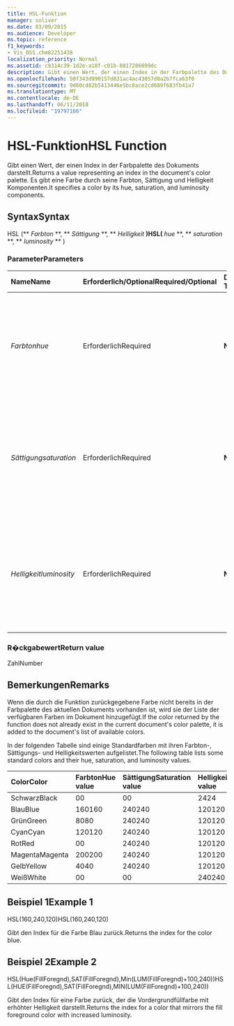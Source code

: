 ```yaml
---
title: HSL-Funktion
manager: soliver
ms.date: 03/09/2015
ms.audience: Developer
ms.topic: reference
f1_keywords:
- Vis_DSS.chm82251438
localization_priority: Normal
ms.assetid: c9314c39-1d2e-a18f-c01b-8817286099dc
description: Gibt einen Wert, der einen Index in der Farbpalette des Dokuments darstellt. Es gibt eine Farbe durch seine Farbton, Sättigung und Helligkeit Komponenten.
ms.openlocfilehash: 50f343d990157d831ac4ac43057d0a2b7fca63f0
ms.sourcegitcommit: 9d60cd82b5413446e5bc8ace2cd689f683fb41a7
ms.translationtype: MT
ms.contentlocale: de-DE
ms.lasthandoff: 06/11/2018
ms.locfileid: "19797166"
---
```

# <a name="hsl-function"></a><span data-ttu-id="d051b-104">HSL-Funktion</span><span class="sxs-lookup"><span data-stu-id="d051b-104">HSL Function</span></span>

<span data-ttu-id="d051b-105">Gibt einen Wert, der einen Index in der Farbpalette des Dokuments darstellt.</span><span class="sxs-lookup"><span data-stu-id="d051b-105">Returns a value representing an index in the document's color palette.</span></span> <span data-ttu-id="d051b-106">Es gibt eine Farbe durch seine Farbton, Sättigung und Helligkeit Komponenten.</span><span class="sxs-lookup"><span data-stu-id="d051b-106">It specifies a color by its hue, saturation, and luminosity components.</span></span>
  
## <a name="syntax"></a><span data-ttu-id="d051b-107">Syntax</span><span class="sxs-lookup"><span data-stu-id="d051b-107">Syntax</span></span>

<span data-ttu-id="d051b-108">HSL (** *Farbton* **, ** *Sättigung* **, ** *Helligkeit* **)</span><span class="sxs-lookup"><span data-stu-id="d051b-108">HSL(** *hue* **, ** *saturation* **, ** *luminosity* ** )</span></span> 
  
### <a name="parameters"></a><span data-ttu-id="d051b-109">Parameter</span><span class="sxs-lookup"><span data-stu-id="d051b-109">Parameters</span></span>

|<span data-ttu-id="d051b-110">**Name**</span><span class="sxs-lookup"><span data-stu-id="d051b-110">**Name**</span></span>|<span data-ttu-id="d051b-111">**Erforderlich/Optional**</span><span class="sxs-lookup"><span data-stu-id="d051b-111">**Required/Optional**</span></span>|<span data-ttu-id="d051b-112">**Datentyp**</span><span class="sxs-lookup"><span data-stu-id="d051b-112">**Data Type**</span></span>|<span data-ttu-id="d051b-113">**Beschreibung**</span><span class="sxs-lookup"><span data-stu-id="d051b-113">**Description**</span></span>|
|:-----|:-----|:-----|:-----|
| <span data-ttu-id="d051b-114">_Farbton_</span><span class="sxs-lookup"><span data-stu-id="d051b-114">_hue_</span></span> <br/> |<span data-ttu-id="d051b-115">Erforderlich</span><span class="sxs-lookup"><span data-stu-id="d051b-115">Required</span></span>  <br/> |<span data-ttu-id="d051b-116">**Nummer**</span><span class="sxs-lookup"><span data-stu-id="d051b-116">**Number**</span></span> <br/> |<span data-ttu-id="d051b-117">Der Farbton einer Farbe wird als Zahl im Bereich von 0 bis einschließlich 239 ausgedrückt oder als Ausdruck, der als eine derartige Zahl ausgewertet wird.</span><span class="sxs-lookup"><span data-stu-id="d051b-117">The color's hue, expressed as a number in the range 0 to 239, inclusive, or an expression that evaluates to such a number.</span></span>  <br/> |
| <span data-ttu-id="d051b-118">_Sättigung_</span><span class="sxs-lookup"><span data-stu-id="d051b-118">_saturation_</span></span> <br/> |<span data-ttu-id="d051b-119">Erforderlich</span><span class="sxs-lookup"><span data-stu-id="d051b-119">Required</span></span>  <br/> |<span data-ttu-id="d051b-120">**Nummer**</span><span class="sxs-lookup"><span data-stu-id="d051b-120">**Number**</span></span> <br/> |<span data-ttu-id="d051b-121">Die Sättigung einer Farbe wird als Zahl im Bereich von 0 bis einschließlich 240 ausgedrückt oder als Ausdruck, der als eine derartige Zahl ausgewertet wird.</span><span class="sxs-lookup"><span data-stu-id="d051b-121">The color's saturation, expressed as a number in the range 0 to 240, inclusive, or an expression that evaluates to such a number.</span></span>  <br/> |
| <span data-ttu-id="d051b-122">_Helligkeit_</span><span class="sxs-lookup"><span data-stu-id="d051b-122">_luminosity_</span></span> <br/> |<span data-ttu-id="d051b-123">Erforderlich</span><span class="sxs-lookup"><span data-stu-id="d051b-123">Required</span></span>  <br/> |<span data-ttu-id="d051b-124">**Nummer**</span><span class="sxs-lookup"><span data-stu-id="d051b-124">**Number**</span></span> <br/> | <span data-ttu-id="d051b-125">Die Helligkeit einer Farbe wird als Zahl im Bereich von 0 bis einschließlich 240 ausgedrückt oder als Ausdruck, der als eine derartige Zahl ausgewertet wird.</span><span class="sxs-lookup"><span data-stu-id="d051b-125">The color's luminosity, expressed as a number in the range 0 to 240, inclusive, or an expression that evaluates to such a number.</span></span>  <br/> |
   
### <a name="return-value"></a><span data-ttu-id="d051b-126">R�ckgabewert</span><span class="sxs-lookup"><span data-stu-id="d051b-126">Return value</span></span>

<span data-ttu-id="d051b-127">Zahl</span><span class="sxs-lookup"><span data-stu-id="d051b-127">Number</span></span>
  
## <a name="remarks"></a><span data-ttu-id="d051b-128">Bemerkungen</span><span class="sxs-lookup"><span data-stu-id="d051b-128">Remarks</span></span>

<span data-ttu-id="d051b-129">Wenn die durch die Funktion zurückgegebene Farbe nicht bereits in der Farbpalette des aktuellen Dokuments vorhanden ist, wird sie der Liste der verfügbaren Farben im Dokument hinzugefügt.</span><span class="sxs-lookup"><span data-stu-id="d051b-129">If the color returned by the function does not already exist in the current document's color palette, it is added to the document's list of available colors.</span></span> 
  
<span data-ttu-id="d051b-130">In der folgenden Tabelle sind einige Standardfarben mit ihren Farbton-, Sättigungs- und Helligkeitswerten aufgelistet.</span><span class="sxs-lookup"><span data-stu-id="d051b-130">The following table lists some standard colors and their hue, saturation, and luminosity values.</span></span> 
  
|<span data-ttu-id="d051b-131">**Color**</span><span class="sxs-lookup"><span data-stu-id="d051b-131">**Color**</span></span>|<span data-ttu-id="d051b-132">**Farbton**</span><span class="sxs-lookup"><span data-stu-id="d051b-132">**Hue value**</span></span>|<span data-ttu-id="d051b-133">**Sättigung**</span><span class="sxs-lookup"><span data-stu-id="d051b-133">**Saturation value**</span></span>|<span data-ttu-id="d051b-134">**Helligkeitswert**</span><span class="sxs-lookup"><span data-stu-id="d051b-134">**Luminosity value**</span></span>|
|:-----|:-----|:-----|:-----|
|<span data-ttu-id="d051b-135">Schwarz</span><span class="sxs-lookup"><span data-stu-id="d051b-135">Black</span></span>  <br/> |<span data-ttu-id="d051b-136">0</span><span class="sxs-lookup"><span data-stu-id="d051b-136">0</span></span>  <br/> |<span data-ttu-id="d051b-137">0</span><span class="sxs-lookup"><span data-stu-id="d051b-137">0</span></span>  <br/> |<span data-ttu-id="d051b-138">24</span><span class="sxs-lookup"><span data-stu-id="d051b-138">24</span></span>  <br/> |
|<span data-ttu-id="d051b-139">Blau</span><span class="sxs-lookup"><span data-stu-id="d051b-139">Blue</span></span>  <br/> |<span data-ttu-id="d051b-140">160</span><span class="sxs-lookup"><span data-stu-id="d051b-140">160</span></span>  <br/> |<span data-ttu-id="d051b-141">240</span><span class="sxs-lookup"><span data-stu-id="d051b-141">240</span></span>  <br/> |<span data-ttu-id="d051b-142">120</span><span class="sxs-lookup"><span data-stu-id="d051b-142">120</span></span>  <br/> |
|<span data-ttu-id="d051b-143">Grün</span><span class="sxs-lookup"><span data-stu-id="d051b-143">Green</span></span>  <br/> |<span data-ttu-id="d051b-144">80</span><span class="sxs-lookup"><span data-stu-id="d051b-144">80</span></span>  <br/> |<span data-ttu-id="d051b-145">240</span><span class="sxs-lookup"><span data-stu-id="d051b-145">240</span></span>  <br/> |<span data-ttu-id="d051b-146">120</span><span class="sxs-lookup"><span data-stu-id="d051b-146">120</span></span>  <br/> |
|<span data-ttu-id="d051b-147">Cyan</span><span class="sxs-lookup"><span data-stu-id="d051b-147">Cyan</span></span>  <br/> |<span data-ttu-id="d051b-148">120</span><span class="sxs-lookup"><span data-stu-id="d051b-148">120</span></span>  <br/> |<span data-ttu-id="d051b-149">240</span><span class="sxs-lookup"><span data-stu-id="d051b-149">240</span></span>  <br/> |<span data-ttu-id="d051b-150">120</span><span class="sxs-lookup"><span data-stu-id="d051b-150">120</span></span>  <br/> |
|<span data-ttu-id="d051b-151">Rot</span><span class="sxs-lookup"><span data-stu-id="d051b-151">Red</span></span>  <br/> |<span data-ttu-id="d051b-152">0</span><span class="sxs-lookup"><span data-stu-id="d051b-152">0</span></span>  <br/> |<span data-ttu-id="d051b-153">240</span><span class="sxs-lookup"><span data-stu-id="d051b-153">240</span></span>  <br/> |<span data-ttu-id="d051b-154">120</span><span class="sxs-lookup"><span data-stu-id="d051b-154">120</span></span>  <br/> |
|<span data-ttu-id="d051b-155">Magenta</span><span class="sxs-lookup"><span data-stu-id="d051b-155">Magenta</span></span>  <br/> |<span data-ttu-id="d051b-156">200</span><span class="sxs-lookup"><span data-stu-id="d051b-156">200</span></span>  <br/> |<span data-ttu-id="d051b-157">240</span><span class="sxs-lookup"><span data-stu-id="d051b-157">240</span></span>  <br/> |<span data-ttu-id="d051b-158">120</span><span class="sxs-lookup"><span data-stu-id="d051b-158">120</span></span>  <br/> |
|<span data-ttu-id="d051b-159">Gelb</span><span class="sxs-lookup"><span data-stu-id="d051b-159">Yellow</span></span>  <br/> |<span data-ttu-id="d051b-160">40</span><span class="sxs-lookup"><span data-stu-id="d051b-160">40</span></span>  <br/> |<span data-ttu-id="d051b-161">240</span><span class="sxs-lookup"><span data-stu-id="d051b-161">240</span></span>  <br/> |<span data-ttu-id="d051b-162">120</span><span class="sxs-lookup"><span data-stu-id="d051b-162">120</span></span>  <br/> |
|<span data-ttu-id="d051b-163">Weiß</span><span class="sxs-lookup"><span data-stu-id="d051b-163">White</span></span>  <br/> |<span data-ttu-id="d051b-164">0</span><span class="sxs-lookup"><span data-stu-id="d051b-164">0</span></span>  <br/> |<span data-ttu-id="d051b-165">0</span><span class="sxs-lookup"><span data-stu-id="d051b-165">0</span></span>  <br/> |<span data-ttu-id="d051b-166">240</span><span class="sxs-lookup"><span data-stu-id="d051b-166">240</span></span>  <br/> |
   
## <a name="example-1"></a><span data-ttu-id="d051b-167">Beispiel 1</span><span class="sxs-lookup"><span data-stu-id="d051b-167">Example 1</span></span>

<span data-ttu-id="d051b-168">HSL(160,240,120)</span><span class="sxs-lookup"><span data-stu-id="d051b-168">HSL(160,240,120)</span></span>
  
<span data-ttu-id="d051b-169">Gibt den Index für die Farbe Blau zurück.</span><span class="sxs-lookup"><span data-stu-id="d051b-169">Returns the index for the color blue.</span></span>
  
## <a name="example-2"></a><span data-ttu-id="d051b-170">Beispiel 2</span><span class="sxs-lookup"><span data-stu-id="d051b-170">Example 2</span></span>

<span data-ttu-id="d051b-171">HSL(Hue(FillForegnd),SAT(FillForegnd),Min(LUM(FillForegnd)+100,240))</span><span class="sxs-lookup"><span data-stu-id="d051b-171">HSL(HUE(FillForegnd),SAT(FillForegnd),MIN(LUM(FillForegnd)+100,240))</span></span>
  
<span data-ttu-id="d051b-172">Gibt den Index für eine Farbe zurück, der die Vordergrundfüllfarbe mit erhöhter Helligkeit darstellt.</span><span class="sxs-lookup"><span data-stu-id="d051b-172">Returns the index for a color that mirrors the fill foreground color with increased luminosity.</span></span>
  

